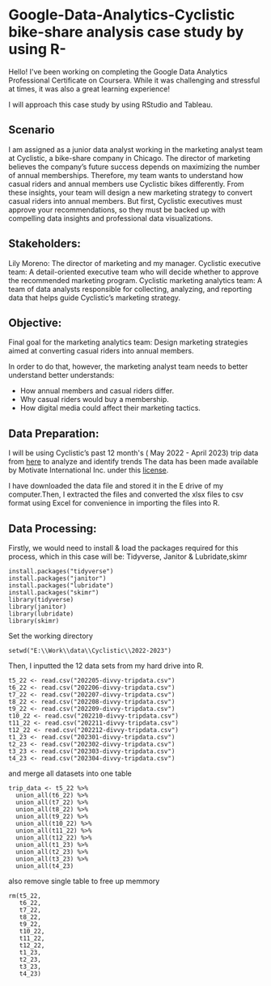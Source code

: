 # Google-Data-Analytics-Cyclistic bike-share analysis case study by using R-
Hello! I've been working on completing the Google Data Analytics Professional Certificate on Coursera. While it was challenging and stressful at times, it was also a great learning experience!

I will approach this case study by using RStudio and Tableau.
## Scenario

I am assigned as a junior data analyst working in the marketing analyst team at Cyclistic, a bike-share company in Chicago. The director of marketing believes the company’s future success depends on maximizing the number of annual memberships. Therefore, my team wants to understand how casual riders and annual members use Cyclistic bikes differently. From these insights, your team will design a new marketing strategy to convert casual riders into annual members. But first, Cyclistic executives must approve your recommendations, so they must be backed up with compelling data insights and professional data visualizations.


## Stakeholders:

Lily Moreno: The director of marketing and my manager.
Cyclistic executive team: A detail-oriented executive team who will decide whether to approve the recommended marketing program.
Cyclistic marketing analytics team: A team of data analysts responsible for collecting, analyzing, and reporting data that helps guide Cyclistic’s marketing strategy.

## Objective:

Final goal for the marketing analytics team: Design marketing strategies aimed at converting casual riders into annual members.

In order to do that, however, the marketing analyst team needs to better understand better understands:

- How annual members and casual riders differ.
- Why casual riders would buy a membership.
- How digital media could affect their marketing tactics.


## Data Preparation:

I will be using Cyclistic’s past 12 month's ( May 2022 - April 2023) trip data from [here](https://divvy-tripdata.s3.amazonaws.com/index.html) to analyze and identify trends The data has been made available by Motivate International Inc. under this [license](https://ride.divvybikes.com/data-license-agreement).

I have downloaded the data file and stored it in the E drive of my computer.Then, I extracted the files and converted the xlsx files to csv format using Excel for convenience in importing the files into R.
## Data Processing:
Firstly, we would need to install & load the packages required for this process, which in this case will be: Tidyverse, Janitor & Lubridate,skimr
```{r}
install.packages("tidyverse")
install.packages("janitor")
install.packages("lubridate")
install.packages("skimr")
library(tidyverse)
library(janitor)
library(lubridate)
library(skimr)
```
Set the working directory
```{r}
setwd("E:\\Work\\data\\Cyclistic\\2022-2023")
```
Then, I inputted the 12 data sets from my hard drive into R.
```{r}
t5_22 <- read.csv("202205-divvy-tripdata.csv")
t6_22 <- read.csv("202206-divvy-tripdata.csv")
t7_22 <- read.csv("202207-divvy-tripdata.csv")
t8_22 <- read.csv("202208-divvy-tripdata.csv")
t9_22 <- read.csv("202209-divvy-tripdata.csv")
t10_22 <- read.csv("202210-divvy-tripdata.csv")
t11_22 <- read.csv("202211-divvy-tripdata.csv")
t12_22 <- read.csv("202212-divvy-tripdata.csv")
t1_23 <- read.csv("202301-divvy-tripdata.csv")
t2_23 <- read.csv("202302-divvy-tripdata.csv")
t3_23 <- read.csv("202303-divvy-tripdata.csv")
t4_23 <- read.csv("202304-divvy-tripdata.csv")
```
and merge all datasets into one table
```{r}
trip_data <- t5_22 %>% 
  union_all(t6_22) %>% 
  union_all(t7_22) %>% 
  union_all(t8_22) %>% 
  union_all(t9_22) %>% 
  union_all(t10_22) %>% 
  union_all(t11_22) %>% 
  union_all(t12_22) %>% 
  union_all(t1_23) %>% 
  union_all(t2_23) %>% 
  union_all(t3_23) %>% 
  union_all(t4_23)
```
also remove single table to free up  memmory
```{r}
rm(t5_22,
   t6_22,
   t7_22,
   t8_22,
   t9_22,
   t10_22,
   t11_22,
   t12_22,
   t1_23,
   t2_23,
   t3_23,
   t4_23)
```
